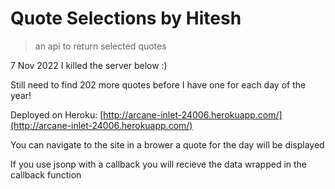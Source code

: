 #  Quote Selections by Hitesh
> an api to return selected quotes

7 Nov 2022
I killed the server below :) 


Still need to find 202 more quotes before I have one for each day of the year!

Deployed on Heroku: [http://arcane-inlet-24006.herokuapp.com/](http://arcane-inlet-24006.herokuapp.com/)

You can navigate to the site in a brower a quote for the day will be displayed

If you use jsonp with a callback you will recieve the data wrapped in the callback function


